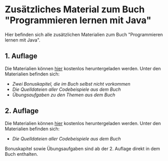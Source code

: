 # Zusätzliches Material zum Buch "Programmieren lernen mit Java" 

Hier befinden sich alle zusätzlichen Materialien zum Buch "Programmieren lernen mit Java".

## 1. Auflage

Die Materialien können [hier](https://github.com/book-resources/javalernen/releases/tag/v1.0) kostenlos heruntergeladen werden. 
Unter den Materialien befinden sich:

- _Zwei Bonuskapitel, die im Buch selbst nicht vorkommen_
- _Die Quelldateien aller Codebeispiele aus dem Buch_
- _Übungsaufgaben zu den Themen aus dem Buch_

## 2. Auflage

Die Materialien können [hier](https://github.com/book-resources/javalernen/releases/tag/v2.0) kostenlos heruntergeladen werden. 
Unter den Materialien befinden sich:

- _Die Quelldateien aller Codebeispiele aus dem Buch_

Bonuskapitel sowie Übungsaufgaben sind ab der 2. Auflage direkt in dem Buch enthalten.
